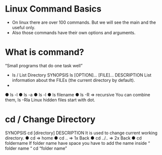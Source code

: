 # Linux Command Basics
* On linux there are over 100
commands. But we will see
the main and the useful
only.
* Also those commands have
their own options and
arguments.

# What is command?
“Small programs that
do one task well”

* ls / List Directory
SYNOPSIS
ls [OPTION]... [FILE]...
DESCRIPTION
List information about the FILEs (the
current directory by default).
*
● ls -l
● ls -a
● ls -l
● ls filename
● ls -R => recursive
You can combine them, ls -Rla
Linux hidden files start with dot.
# cd / Change Directory
SYNOPSIS
cd [directory]
DESCRIPTION
It is used to change current working
directory.
● cd => home
● cd .. => 1x Back
● cd ../.. => 2x Back
● cd foldername
If folder name have space you
have to add the name inside “
folder name “
cd “folder name”